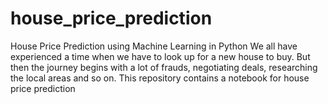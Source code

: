 # house_price_prediction
House Price Prediction using Machine Learning in Python
We all have experienced a time when we have to look up for a new house to buy. But then the journey begins with a lot of frauds, negotiating deals, researching the local areas and so on.
This repository contains a notebook for house price prediction
